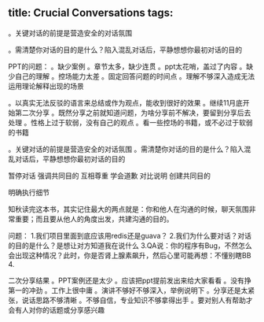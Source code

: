 title: Crucial Conversations
tags:
---

。关键对话的前提是营造安全的对话氛围

。需清楚你对话的目的是什么？陷入混乱对话后，平静想想你最初对话的目的


PPT的问题：
。缺少案例
。章节太多，缺少连贯
。ppt太花哨，盖过了内容
。缺少自己的理解
。控场能力太差
。固定回答问题的时间点
。理解不够深入造成无法运用理论解释出现的场景





。以真实无法反驳的语言来总结或作为观点，能收到很好的效果
。继续11月底开始第二次分享
。既然分享之前就知道问题，为啥分享前不解决，要留到分享后去处理
。性格上过于软弱，没有自己的观点
。看一些控场的书籍，或不必过于软弱的书籍









。关键对话的前提是营造安全的对话氛围
。需清楚你对话的目的是什么？陷入混乱对话后，平静想想你最初对话的目的

 
暂停对话
强调共同目的
互相尊重
学会道歉
对比说明
创建共同目的

  
 明确执行细节


 

知秋读完这本书，其实记住最大的两点就是：你和他人在沟通的时候，聊天氛围非常重要；而且要从他人的角度出发，共建沟通的目的。

问题：
1.我们项目里面到底应该用redis还是guava？
2.我们为什么要对话？对话的目的是什么？是想让对方知道我在说什么
3.QA说：你的程序有Bug，不然怎么会出现这种情况？此时，你是否肾上腺素飙升，然后心里可能再想：不懂别瞎BB
4.


二次分享结果
。PPT案例还是太少
。应该把ppt提前发出来给大家看看
。没有挣第一的冲劲
。工作上很中庸
。演讲不够好不够深入，举例说明下
。分享还是太紧张，说话思路不够清晰
。不够自信，专业知识不够拿得出手
。要对别人有帮助才会有人对你的话题或分享感兴趣
